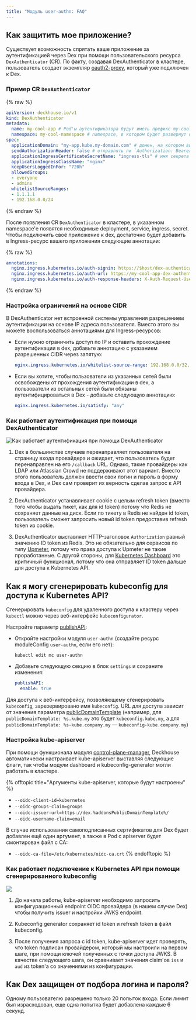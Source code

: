 ```yaml
---
title: "Модуль user-authn: FAQ"
---
```


## Как защитить мое приложение?

Существует возможность спрятать ваше приложение за аутентификацией через Dex при помощи пользовательского ресурса `DexAuthenticator` (CR).
По факту, создавая DexAuthenticator в кластере, пользователь создает экземпляр [oauth2-proxy](https://github.com/oauth2-proxy/oauth2-proxy), который уже подключен к Dex.

### Пример CR `DexAuthenticator`

{% raw %}

```yaml
apiVersion: deckhouse.io/v1
kind: DexAuthenticator
metadata:
  name: my-cool-app # Pod'ы аутентификатора будут иметь префикс my-cool-app
  namespace: my-cool-namespace # namespace, в котором будет развернут dex-authenticator
spec:
  applicationDomain: "my-app.kube.my-domain.com" # домен, на котором висит ваше приложение
  sendAuthorizationHeader: false # отправлять ли `Authorization: Bearer` header приложению, полезно в связке с auth_request в nginx
  applicationIngressCertificateSecretName: "ingress-tls" # имя секрета с tls сертификатом
  applicationIngressClassName: "nginx"
  keepUsersLoggedInFor: "720h"
  allowedGroups:
  - everyone
  - admins
  whitelistSourceRanges:
  - 1.1.1.1
  - 192.168.0.0/24
```

{% endraw %}

После появления CR `DexAuthenticator` в кластере, в указанном namespace'е появятся необходимые deployment, service, ingress, secret.
Чтобы подключить своё приложение к dex, достаточно будет добавить в Ingress-ресурс вашего приложения следующие аннотации:

{% raw %}

```yaml
annotations:
  nginx.ingress.kubernetes.io/auth-signin: https://$host/dex-authenticator/sign_in
  nginx.ingress.kubernetes.io/auth-url: https://my-cool-app-dex-authenticator.my-cool-namespace.svc.{{ домен вашего кластера, например | cluster.local }}/dex-authenticator/auth
  nginx.ingress.kubernetes.io/auth-response-headers: X-Auth-Request-User,X-Auth-Request-Email
```

{% endraw %}

### Настройка ограничений на основе CIDR

В DexAuthenticator нет встроенной системы управления разрешением аутентификации на основе IP адреса пользователя. Вместо этого вы можете воспользоваться аннотациями для Ingress-ресурсов:

* Если нужно ограничить доступ по IP и оставить прохождение аутентификации в dex, добавьте аннотацию с указанием разрешенных CIDR через запятую:

  ```yaml
  nginx.ingress.kubernetes.io/whitelist-source-range: 192.168.0.0/32,1.1.1.1`
  ```

* Если вы хотите, чтобы пользователи из указанных сетей были освобождены от прохождения аутентификации в dex, а пользователи из остальных сетей были обязаны аутентифицироваться в Dex - добавьте следующую аннотацию:

  ```yaml
  nginx.ingress.kubernetes.io/satisfy: "any"
  ```

### Как работает аутентификация при помощи DexAuthenticator

![Как работает аутентификация при помощи DexAuthenticator](../../images/150-user-authn/dex_login.svg)

1. Dex в большинстве случаев перенаправляет пользователя на страницу входа провайдера и ожидает, что пользователь будет перенаправлен на его `/callback` URL. Однако, такие провайдеры как LDAP или Atlassian Crowd не поддерживают этот вариант. Вместо этого пользователь должен ввести свои логин и пароль в форму входа в Dex, и Dex сам проверит их верность сделав запрос к API провайдера.

2. DexAuthenticator устанавливает cookie с целым refresh token (вместо того чтобы выдать тикет, как для id token) потому что Redis не сохраняет данные на диск.
Если по тикету в Redis не найден id token, пользователь сможет запросить новый id token предоставив refresh token из cookie.

3. DexAuthenticator выставляет HTTP-заголовок `Authorization` равный значению ID token из Redis. Это не обязательно для сервисов по типу [Upmeter](../500-upmeter/), потому что права доступа к Upmeter не такие проработанные.
С другой стороны, для [Kubernetes Dashboard](../500-dashboard/) это критичный функционал, потому что она отправляет ID token дальше для доступа к Kubernetes API.

## Как я могу сгенерировать kubeconfig для доступа к Kubernetes API?

Сгенерировать `kubeconfig` для удаленного доступа к кластеру через `kubectl` можно через веб-интерфейс `kubeconfigurator`.

Настройте параметр [publishAPI](configuration.html#parameters-publishapi):
- Откройте настройки модуля `user-authn` (создайте ресурс moduleConfig `user-authn`, если его нет):

  ```shell
  kubectl edit mc user-authn
  ```

- Добавьте следующую секцию в блок `settings` и сохраните изменения:

  ```yaml
  publishAPI:
    enable: true
  ```

Для доступа к веб-интерфейсу, позволяющему сгенерировать `kubeconfig`, зарезервировано имя `kubeconfig`. URL для доступа зависит от значения параметра [publicDomainTemplate](../../deckhouse-configure-global.html#parameters-modules-publicdomaintemplate) (например, для `publicDomainTemplate: %s.kube.my` это будет `kubeconfig.kube.my`, а для `publicDomainTemplate: %s-kube.company.my` — `kubeconfig-kube.company.my`)  

### Настройка kube-apiserver

При помощи функционала модуля [control-plane-manager](../../modules/040-control-plane-manager/), Deckhouse автоматически настраивает kube-apiserver выставляя следующие флаги, так чтобы модули dashboard и kubeconfig-generator могли работать в кластере.

{% offtopic title="Аргументы kube-apiserver, которые будут настроены" %}

* `--oidc-client-id=kubernetes`
* `--oidc-groups-claim=groups`
* `--oidc-issuer-url=https://dex.%addonsPublicDomainTemplate%/`
* `--oidc-username-claim=email`

В случае использования самоподписанных сертификатов для Dex будет добавлен ещё один аргумент, а также в Pod с apiserver будет смонтирован файл с CA:

* `--oidc-ca-file=/etc/kubernetes/oidc-ca.crt`
  {% endofftopic %}

### Как работает подключение к Kubernetes API при помощи сгенерированного kubeconfig

<img src="../../images/150-user-authn/kubeconfig_dex.svg">

1. До начала работы, kube-apiserver необходимо запросить конфигурационный endpoint OIDC провайдера (в нашем случае Dex) чтобы получить issuer и настройки JWKS endpoint.

2. Kubeconfig generator сохраняет id token и refresh token в файл kubeconfig.

3. После получения запроса с id token, kube-apiserver идет проверять, что token подписан провайдером, который мы настроили на первом шаге, при помощи ключей полученных с точки доступа JWKS. В качестве следующего шага, он сравнивает значения claim'ов `iss` и `aud` из token'а со значениями из конфигурации.

## Как Dex защищен от подбора логина и пароля?

Одному пользователю разрешено только 20 попыток входа. Если лимит был израсходован, еще одна попытка будет добавлена каждые 6 секунд.
